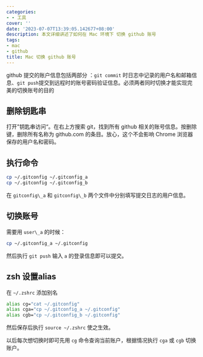 ```yaml
---
categories:
- - 工具
cover: ''
date: '2023-07-07T13:39:05.142677+08:00'
description: 本文详细讲述了如何在 Mac 环境下 切换 github 账号
tags:
- mac
- github
title: Mac 切换 github 账号
---
```

github 提交的账户信息包括两部分 ：`git commit` 时日志中记录的用户名和邮箱信息、`git push`提交到远程时的账号密码验证信息。必须两者同时切换才能实现完美的切换账号的目的

## 删除钥匙串

打开"钥匙串访问“。在右上方搜索 git，找到所有 github 相关的账号信息。按删除键，删除所有名称为 github.com 的条目。放心，这个不会影响 Chrome 浏览器保存的用户名和密码。

## 执行命令

```bash
cp ~/.gitconfig ~/.gitconfig_a
cp ~/.gitconfig ~/.gitconfig_b
```

在 `gitconfig\_a` 和 `gitconfig\_b` 两个文件中分别填写提交日志的用户信息。

## 切换账号

需要用 `user\_a` 的时候：

```bash
cp ~/.gitconfig_a ~/.gitconfig
```

然后执行 `git push` 输入 `a` 的登录信息即可以提交。

## zsh 设置alias

在 `~/.zshrc` 添加别名

```bash
alias cg="cat ~/.gitconfig"
alias cga="cp ~/.gitconfig_a ~/.gitconfig"
alias cgb="cp ~/.gitconfig_b ~/.gitconfig"
```

然后保存后执行 `source ~/.zshrc` 使之生效。

以后每次想切换时即可先用 `cg` 命令查询当前账户，根据情况执行 `cga` 或 `cgb` 切换账户。
